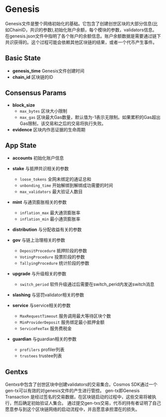 # Genesis

Genesis文件是整个网络初始化的基础。它包含了创建创世区块的大部分信息(比如ChainID，共识的参数),初始化账户余额，每个模块的参数，validators信息。
在genesis.json文件中指明了各个账户的余额信息。账户余额数据是需要通过链下共识获得的。这个过程可能会依赖其他区块链的结果，或者一个代币产生事件。

## Basic State

* **genesis_time** Genesis文件创建时间
* **chain_id**     区块链的ID

## Consensus Params

* **block_size** 
  * `max_bytes` 区块大小限制
  * `max_gas`  区块最大Gas数量，默认值为-1表示无限制。如果累积的Gas超出Gas限制，该交易和之后的交易将执行失败。
* **evidence**   区块内作恶证据的生命周期

## App State

* **accounts** 初始化账户信息

* **stake** 与抵押共识相关的参数
  * `loose_tokens`   全网未绑定的通证总和
  * `unbonding_time` 开始解绑到解绑成功需要的时间
  * `max_validators` 最大验证人数目
  
* **mint**  与通货膨胀相关的参数
  * `inflation_max` 最大通货膨胀率
  * `inflation_min` 最小通货膨胀率
  
* **distribution** 与分配收益有关的参数

* **gov**  与链上治理相关的参数
  * `DepositProcedure`  抵押阶段的参数
  * `VotingProcedure`   投票阶段的参数
  * `TallyingProcedure` 统计阶段的参数

* **upgrade** 与升级相关的参数
  * `switch_period` 软件升级通过后需要在switch_perid内发送switch消息

* **slashing** 与惩罚validator相关的参数

* **service**  与service相关的参数
  * `MaxRequestTimeout`   服务调用最大等待区块个数
  * `MinProviderDeposit`  服务绑定最小抵押金额
  * `ServiceFeeTax` 服务费税金
    
* **guardian** 与guardian相关的参数
  * `profilers` profiler列表
  * `trustees` trustee列表
  
## Gentxs

Gentxs中包含了创世区块中创建validators的交易集合。Cosmos SDK通过一个 gen-tx可以有效的对genesis文件的产生进行管控。 gen-tx即Genesis Transaction 是经过签名的交易数据，在区块链启动的过程中，这些交易将被执行，然后确定初始验证人集合。
通过提交gen-txs交易，代币的持有者证明了自己愿意参与到这个区块链网络的启动流程中，并且愿意承担潜在的损失。